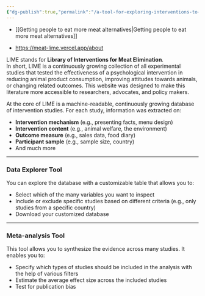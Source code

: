 ```yaml
---
{"dg-publish":true,"permalink":"/a-tool-for-exploring-interventions-to-reduce-animal-product-consumption/","tags":["#tool"],"created":"2025-10-23T17:42:43.222+01:00","updated":"2025-10-23T17:57:16.294+01:00"}
---
```



- [[Getting people to eat more meat alternatives\|Getting people to eat more meat alternatives]]

- https://meat-lime.vercel.app/about

LIME stands for **Library of Interventions for Meat Elimination**.  
In short, LIME is a continuously growing collection of all experimental studies that tested the effectiveness of a psychological intervention in reducing animal product consumption, improving attitudes towards animals, or changing related outcomes. This website was designed to make this literature more accessible to researchers, advocates, and policy makers.

At the core of LIME is a machine-readable, continuously growing database of intervention studies. For each study, information was extracted on:

- **Intervention mechanism** (e.g., presenting facts, menu design)  
- **Intervention content** (e.g., animal welfare, the environment)  
- **Outcome measure** (e.g., sales data, food diary)  
- **Participant sample** (e.g., sample size, country)  
- And much more  

---

### Data Explorer Tool
You can explore the database with a customizable table that allows you to:

- Select which of the many variables you want to inspect  
- Include or exclude specific studies based on different criteria (e.g., only studies from a specific country)  
- Download your customized database  

---

### Meta-analysis Tool
This tool allows you to synthesize the evidence across many studies. It enables you to:

- Specify which types of studies should be included in the analysis with the help of various filters  
- Estimate the average effect size across the included studies  
- Test for publication bias  